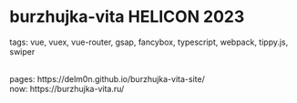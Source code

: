 # burzhujka-vita HELICON 2023
tags: vue, vuex, vue-router, gsap, fancybox, typescript, webpack, tippy.js, swiper

<br>
pages: https://delm0n.github.io/burzhujka-vita-site/
<br>
now: https://burzhujka-vita.ru/

